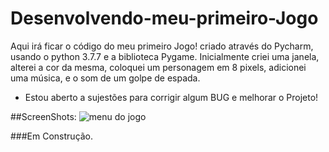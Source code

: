 # Desenvolvendo-meu-primeiro-Jogo
 
 Aqui irá ficar o código do meu primeiro Jogo! criado através do Pycharm, usando o python 3.7.7 e a biblioteca Pygame.
 Inicialmente criei uma janela, alterei a cor da mesma, coloquei um personagem em 8 pixels, adicionei uma música, e o som de um golpe de espada.
 
 - Estou aberto a sujestões para corrigir algum BUG e melhorar o Projeto!

 ##ScreenShots:
![menu do jogo](https://github.com/Print-TesteServer/Desenvolvendo-meu-primeiro-Jogo-Mundo-Bit-/blob/master/dados/screenshots/menu.PNG)

 ###Em Construção.